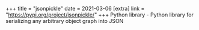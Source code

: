 +++
title = "jsonpickle"
date = 2021-03-06
[extra]
link = "https://pypi.org/project/jsonpickle/"
+++
Python library - Python library for serializing any arbitrary object graph into JSON


